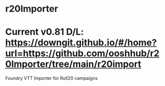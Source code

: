 # r20Importer

# Current v0.81 D/L: https://downgit.github.io/#/home?url=https://github.com/ooshhub/r20Importer/tree/main/r20import

Foundry VTT Importer for Roll20 campaigns
